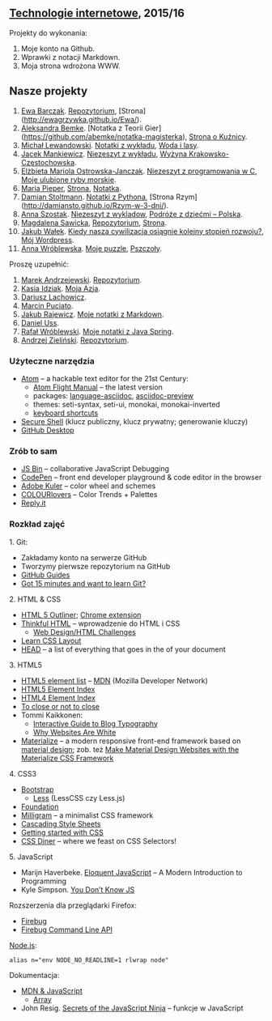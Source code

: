##  [Technologie internetowe](ug.geojson), 2015/16

Projekty do wykonania:

1. Moje konto na Github.
1. Wprawki z notacji Markdown.
1. Moja strona wdrożona WWW.


## Nasze projekty

1. [Ewa Barczak](https://github.com/ewagrzywka). [Repozytorium](https://github.com/ewagrzywka/eco), [Strona] (http://ewagrzywka.github.io/Ewa/).
1. [Aleksandra Bemke](https://github.com/abemke). [Notatka z Teorii Gier] (https://github.com/abemke/notatka-magisterka), [Strona o Kuźnicy](http://abemke.github.io/strona-www-ku-nica/).
1. [Michał Lewandowski](https://github.com/lewand16). [Notatki z wykładu](https://github.com/lewand16/TI2016), [Woda i lasy](http://lewand16.github.io/TI2016).
1. [Jacek Mankiewicz](http://github.com/JacekMMC/). [Niezeszyt z wykładu](https://github.com/JacekMMC/zadanie-1), [Wyżyna Krakowsko-Częstochowska](http://jacekmmc.github.io/wyzyna-).
1. [Elżbieta Mariola Ostrowska-Janczak](https://github.com/eleczka). [Niezeszyt z programowania w C](https://github.com/eleczka/MojeNotatkiZJezykaC), [Moje ulubione ryby morskie](http://eleczka.github.io).
1. [Maria Pieper](https://github.com/borowianka), [Strona](http://borowianka.github.io/strona/), [Notatka](https://github.com/borowianka/notatka).
1. [Damian Stoltmann](https://github.com/damiansto). [Notatki z Pythona](https://github.com/damiansto/Notatki-z-Zadania-w-Python-), [Strona Rzym] (http://damiansto.github.io/Rzym-w-3-dni/).
1.  [Anna Szostak](https://github.com/aniamaria). [Niezeszyt z wykladow](https://github.com/aniamaria/Notatki_z_wykladow), [Podróże z dziećmi – Polska](http://aniamaria.github.io/aniamaria/).
1. [Magdalena Sawicka](https://github.com/msawicka), [Repozytorium](https://github.com/msawicka/Repozytorium), [Strona](http://msawicka.github.io/Repozytorium/wizytowka/).
1. [Jakub Wałek](https://github.com/qbaw). [Kiedy nasza cywilizacja osiągnie kolejny stopień rozwoju?](https://github.com/qbaw/projekty), [Mój Wordpress](http://qbaw.github.io/Wordpress--moje-projekty).
1. [Anna Wróblewska](https://github.com/aniawr). [Moje puzzle](https://github.com/aniawr/o-puzzlach), [Pszczoły](http://aniawr.github.io/pszczoly/).

Proszę uzupełnić:

1. [Marek Andrzejewski](https://github.com/marekug). [Repozytorium](https://github.com/marekug/Jezyki-programowania-06.03).
1. [Kasia Idziak](https://github.com/idzionek). [Moja Azja](http://idzionek.github.io/Moja-Azja/).
1. [Dariusz Lachowicz](https://github.com/Alphacentauri01).
1. [Marcin Puciato](https://github.com/mpuciato).
1. [Jakub Rajewicz](http://szewa5.github.io/moje-projekt/). [Moje notatki z Markdown](https://github.com/szewa5/notatki).
1. [Daniel Uss](https://github.com/danieluss476).
1. [Rafał Wróblewski](https://elektroitmatyk.github.io/ti-2016/). [Moje notatki z Java Spring](https://github.com/ElektroITmatyk/ti-2016/tree/master).
1. [Andrzej Zieliński](https://github.com/azet20). [Repozytorium](https://github.com/azet2/repozytorium).


<!--
Linki do projektów na zaliczenie wpisujemy w jednym wierszu według wzoru:

    1. [Nazwisko, Imię](link do strony na github.io lub firebaseapp.com), [Moje notatki z …](link do repo z notatkami).

1. [Włodek Bzyl](https://bayesian.firebaseapp.com), [Projekty](https://github.com/h5c3j/project-template).
-->

### Użyteczne narzędzia

- [Atom](https://atom.io) – a hackable text editor for the 21st Century:
  - [Atom Flight Manual](https://atom.io/docs/latest/) – the latest version
  - packages: [language-asciidoc](https://atom.io/packages/language-asciidoc),
    [asciidoc-preview](https://atom.io/packages/asciidoc-preview)
  - themes: seti-syntax, seti-ui, monokai, monokai-inverted
  - [keyboard shortcuts](https://github.com/nwinkler/atom-keyboard-shortcuts)
- [Secure Shell](http://en.wikipedia.org/wiki/Secure_Shell)
  (klucz publiczny, klucz prywatny; generowanie kluczy)
- [GitHub Desktop](http://windows.github.com/)


### Zrób to sam

- [JS Bin](http://jsbin.com/) – collaborative JavaScript Debugging
- [CodePen](http://codepen.io/) – front end developer playground & code editor in the browser
- [Adobe Kuler](https://kuler.adobe.com/create/color-wheel/) – color wheel and schemes
- [COLOURlovers](http://www.colourlovers.com) – Color Trends + Palettes
- [Reply.it](http://repl.it/languages/JavaScript)


### Rozkład zajęć

1\. Git:

- Zakładamy konto na serwerze GitHub
- Tworzymy pierwsze repozytorium na GitHub
- [GitHub Guides](https://guides.github.com/)
- [Got 15 minutes and want to learn Git?](http://try.github.io/levels/1/challenges/1)

2\. HTML & CSS

- [HTML 5 Outliner](https://gsnedders.html5.org/outliner/);
  [Chrome extension](https://chrome.google.com/webstore/detail/html5-outliner/afoibpobokebhgfnknfndkgemglggomo)
- [Thinkful HTML](https://github.com/mjhea0/thinkful-html) –
  wprowadzenie do HTML i CSS
  - [Web Design/HTML Challenges](http://en.wikiversity.org/wiki/Web_Design/HTML_Challenges)
- [Learn CSS Layout](http://learnlayout.com/)
- [HEAD](https://github.com/joshbuchea/HEAD) –
  a list of everything that goes in the <head> of your document

3\. HTML5

- [HTML5 element list](https://developer.mozilla.org/en-US/docs/Web/Guide/HTML/HTML5/HTML5_element_list) –
  [MDN](https://developer.mozilla.org/pl/) (Mozilla Developer Network)
- [HTML5 Element Index](http://html5doctor.com/element-index/)
- [HTML4 Element Index](http://www.w3.org/TR/html4/index/elements.html)
- [To close or not to close](http://www.colorglare.com/2014/02/03/to-close-or-not-to-close.html)
- Tommi Kaikkonen:
  * [Interactive Guide to Blog Typography](http://www.kaikkonendesign.fi/typography/)
  * [Why Websites Are White](http://www.kaikkonendesign.fi/why-websites-are-white/)
- [Materialize](http://materializecss.com) –
  a modern responsive front-end framework based on
  [material design](http://www.google.com/design/spec/material-design/introduction.html);
  zob. też [Make Material Design Websites with the Materialize CSS Framework](https://scotch.io/tutorials/make-material-design-websites-with-the-materialize-css-framework)

4\. CSS3

- [Bootstrap](http://getbootstrap.com)
  - [Less](http://lesscss.org) (LessCSS czy Less.js)
- [Foundation](http://foundation.zurb.com)
- [Milligram](http://milligram.github.io/) – a minimalist CSS framework
- [Cascading Style Sheets](http://www.w3.org/Style/CSS/)
- [Getting started with CSS](https://developer.mozilla.org/en-US/docs/Web/Guide/CSS/Getting_started)
- [CSS Diner](http://flukeout.github.io/) – where we feast on CSS Selectors!

5\. JavaScript

- Marijn Haverbeke. [Eloquent JavaScript](http://eloquentjavascript.net/) –
  A Modern Introduction to Programming
- Kyle Simpson. [You Don’t Know JS](https://github.com/getify/You-Dont-Know-JS)

Rozszerzenia dla przeglądarki Firefox:

  - [Firebug](https://addons.mozilla.org/en-US/firefox/addon/firebug/)
  - [Firebug Command Line API](https://getfirebug.com/wiki/index.php/Command_Line_API)

[Node.js](http://nodejs.org/):
```console
alias n="env NODE_NO_READLINE=1 rlwrap node"
```

Dokumentacja:

- [MDN & JavaScript](https://developer.mozilla.org/en-US/docs/Web/JavaScript)
  - [Array](https://developer.mozilla.org/en-US/docs/Web/JavaScript/Reference/Global_Objects/Array)
- John Resig.
  [Secrets of the JavaScript Ninja](http://ejohn.org/apps/learn/) – funkcje w JavaScript
